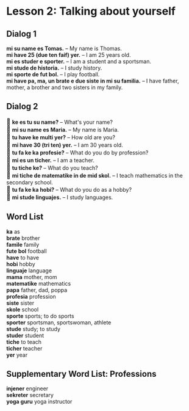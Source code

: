 
# Lesson 2: Talking about yourself

## Dialog 1

**mi su name es Tomas.**
– My name is Thomas.  
**mi have 25 (due ten faif) yer.**
– I am 25 years old.  
**mi es studer e sporter.**
– I am a student and a sportsman.  
**mi stude de historia.**
– I study history.  
**mi sporte de fut bol.**
– I play football.  
**mi have pa, ma, un brate e due siste in mi su familia.**
– I have father, mother, a brother and two sisters in my family.

## Dialog 2

<big>🧓</big>
**ke es tu su name?**
– What's your name?  
<big>👩</big>
**mi su name es Maria.**
– My name is Maria.  
<big>🧓</big>
**tu have ke multi yer?**
– How old are you?  
<big>👩</big>
**mi have 30 (tri ten) yer.**
– I am 30 years old.  
<big>🧓</big>
**tu fa ke ka profesie?**
– What do you do by profession?  
<big>👩</big>
**mi es un ticher.**
– I am a teacher.  
<big>🧓</big>
**tu tiche ke?**
– What do you teach?  
<big>👩</big>
**mi tiche de matematike in de mid skol.**
– I teach mathematics in the secondary school.  
<big>🧓</big>
**tu fa ke ka hobi?**
– What do you do as a hobby?  
<big>👩</big>
**mi stude linguajes.**
– I study languages.

## Word List

**ka**
as  
**brate**
brother  
**famile**
family  
**fute bol**
football  
**have**
to have  
**hobi**
hobby  
**linguaje**
language  
**mama**
mother, mom  
**matematike**
mathematics  
**papa**
father, dad, poppa  
**profesia**
profession  
**siste**
sister  
**skole**
school  
**sporte**
sports; to do sports  
**sporter**
sportsman, sportswoman, athlete  
**stude**
study; to study  
**studer**
student  
**tiche**
to teach  
**ticher**
teacher  
**yer**
year  


## Supplementary Word List: Professions

**injener**
engineer  
**sekreter**
secretary  
**yoga guru**
yoga instructor
